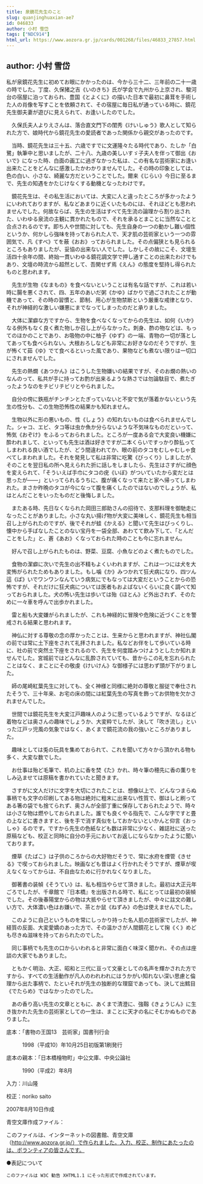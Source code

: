```yaml
---
title: 泉鏡花先生のこと
slug: quanjinghuaxian-ae7
id: 046833
author: 小村 雪岱
tags: ["NDC914"]
html_url: https://www.aozora.gr.jp/cards/001268/files/46833_27857.html
---
```


## author: 小村 雪岱

私が泉鏡花先生に初めてお眼にかかったのは、今から三十二、三年前の二十一歳の時でした。丁度、久保猪之吉《いのきち》氏が学会で九州から上京され、駿河台の宿屋に泊っておられ、豊国《とよくに》の描いた日本で最初に鼻茸を手術した人の肖像を写すことを依頼されて、その宿屋に毎日私が通っている時に、鏡花先生御夫妻が遊びに見えられて、お逢いしたのでした。

　久保氏夫人よりえさんは、落合直文門下の閨秀《けいしゅう》歌人として知られた方で、娘時代から鏡花先生の愛読者であった関係から親交があったのです。

　当時、鏡花先生は三十五、六歳ですでに文運隆々たる時代であり、たしか「白鷺」執筆中と思いましたが、二十八、九歳の美しいすゞ子夫人を伴って御出《おいで》になった時、白面の画工に過ぎなかった私は、この有名な芸術家にお逢い出来たことをどんなに感激したかわかりませんでした。その時の印象としては、色の白い、小さな、綺麗な方だということでした。爾来《じらい》今日に至るまで、先生の知遇をかたじけなくする動機となったわけです。

　鏡花先生は、その私生活においては、大変に人と違ったところが多かったようにいわれておりますが、私などあまりに近くいたものには、それほどとも思われませんでした。何故ならば、先生の生活はすべて先生流の論理から割り出された、いわゆる泉流の主観に貫かれたもので、それを承るとまことに当然なことと合点されるのです。即ち人や世間に対しても、先生自身の一つの動かし難い個性というか、何かしら強味を持っておられた人で、天才肌の芸術家という一つの雰囲気で、凡《すべ》てを蔽《おお》っておられました。その点偏狭とも見られるところもありましたが、妥協の出来ない人でした。しかしその故にこそ、文壇生活四十余年の間、終始一貫いわゆる鏡花調文学で押し通すことの出来たわけでもあり、文壇の時流から超然として、吾関せず焉《えん》の態度を堅持し得られたものと思われます。

　先生が生物《なまもの》を食べないということは有名な話ですが、これは若い時に腸を悪くされて、四、五年のあいだ粥《かゆ》ばかりで過ごされたことが動機であって、その時の習慣と、節制、用心が生物禁断という厳重な戒律となり、それが神経的な激しい嫌悪にまでなってしまったのだと承りました。

　大体に潔癖な方ですから、生物を食べなくなってからの先生は、如何《いか》なる例外もなく良く煮た物しか召し上がらなかった。刺身、酢の物などは、もってのほかのことであり、お吸物の中に柚子《ゆず》の一端、青物の一切が落としてあっても食べられない。大根おろしなども非常にお好きなのだそうですが、生が怖くて茹《ゆ》でて食べるといった風であり、果物なども煮ない限りは一切口にされませんでした。

　先生の熱燗《あつかん》はこうした生物嫌いの結果ですが、そのお燗の熱いのなんのって、私共が手に持ってお酌が出来るような熱さでは勿論駄目で、煮たぎったようなのをチビリチビリとやられました。

　自分の傍に鉄瓶がチンチンとたぎっていないと不安で気が落着かないという先生の性分も、この生物恐怖性の結果かも知れません。

　生物以外に形の悪いもの、性《しょう》の知れないものは食べられませんでした。シャコ、エビ、タコ等は虫か魚か分らないような不気味なものだといって、怖気《おぞけ》をふるっておられました。ところが一度ある会で大変良い機嫌に酔われまして、といっても先生は酒は好きですが二本くらいですっかり酔払ってしまわれる良い酒でしたが、どう間違われてか、眼の前のタコをむしゃむしゃ食べてしまわれました。それを発見して私は非常に吃驚《びっくり》しましたが、そのことを翌日私の所へ見えられた折に話しをしましたら、先生はさすがに顔色を変えられて、「そういえば手巾にタコの疣《いぼ》がついていたから変だとは思ったが――」といってられるうちに、腹が痛くなって来たと家へ帰ってしまわれた。まさか昨晩のタコが今になって腹を痛くしたのではないのでしょうが、私はとんだことをいったものだと後悔しました。

　またある時、先日なくなられた岡田三郎助さんの招待で、支那料理を御馳走になったことがありました。小さな丸い揚げ物が大変に美味しく、鏡花先生も相当召し上がられたのですが、後でそれが蛙《かえる》と聞いて先生はびっくりし、懐中から手ばなしたことのない宝丹を一袋全部、あわてて飲み下して、「とんだことをした」と、蒼《あお》くなっておられた時のことも今に忘れません。

　好んで召し上がられたものは、野菜、豆腐、小魚などのよく煮たものでした。

　食物の潔癖に次いで先生の出不精もよくいわれますが、これは一つには犬を大変怖がられたためもありました。もし噛《か》みつかれて狂犬病になり、四ツん這《ば》いでワンワンなんていう病気にでもなっては大変だということからの恐怖ですが、それだけに狂犬病については医者もおよばないくらいに良く調べて知っておられました。犬の怖い先生は歩いては殆《ほとん》ど外出されず、そのために一々車を呼んで出歩かれました。

　雷と船も大変嫌がられましたが、これも神経的に冒険や危険に近づくことを警戒される結果と思われます。

　神仏に対する尊敬の念の厚かったことは、生来からと思われますが、神社仏閣の前では常に土下座をされて礼拝されました。私などお伴をして歩いている時に、社の前で突然土下座をされるので、先生を何度踏みつけようとしたか知れませんでした。宮城前ではどんなに乱酔されていても、昔からこの礼を忘れられたことはなく、まことにその敬虔《けいけん》な御様子には思わず頭が下がりました。

　師の尾崎紅葉先生に対しても、全く神様と同様に絶対の尊敬と服従で奉仕されたそうで、三十年来、お宅の床の間には紅葉先生の写真を飾ってお供物を欠かされませんでした。

　世間では鏡花先生を大変江戸趣味人のように思っているようですが、なるほど着物などは奥さんの趣味でしょうか、大変粋でしたが、決して「吹き流し」といった江戸ッ児風の気象ではなく、あくまで鏡花流の我の強いところがありました。

　趣味としては兎の玩具を集めておられて、これを聞いて方々から頂かれる物も多く、大変な数でした。

　お仕事は殆ど毛筆で、机の上に香を焚《た》かれ、時々筆の穂先に香の薫りをしみ込ませては原稿を書かれていたと聞きます。

　さすがに文人だけに文字を大切にされたことは、想像以上で、どんなつまらぬ事柄でも文字の印刷してある物は絶対に粗末に出来ない性質で、御はしと刷ってある箸の袋でも捨てられず、奥さんが全部丁重に保存しておられたようで、時々は小さな物は燃やしておられました。誰でも良くやる指先で、こんな字ですと畳の上などに書きますと、後を手で消す真似をしておかないといかんと仰言《おっしゃ》るのです。ですから先生の色紙なども数は非常に少なく、雑誌社に送った原稿なども、校正と同時に自分の手元においてお返しにならなかったように聞いております。

　煙草《たばこ》は子供のころからの大好物だそうで、常に水府を煙管《きせる》で喫っておられました。映画なども昔はよく行かれたそうですが、煙草が喫えなくなってからは、不自由なために行かれなくなりました。

　御著書の装幀《そうてい》は、私も相当やらせて頂きました。最初は大正元年ごろでしたが、千章館で『日本橋』を出版される時で、私にとっては最初の装幀でした。その後春陽堂からの物は大抵やらせて頂きましたが、中々に註文の難しい方で、大体濃い色はお嫌いで、茶とか鼠《ねずみ》の色は使えませんでした。

　このように自己というものを常にしっかり持った名人肌の芸術家でしたが、神経質の反面、大変愛嬌のあった方で、その温かさが人間鏡花として掬《く》めども尽きぬ滋味を持っておられたのでした。

　同じ事柄でも先生の口からいわれると非常に面白く味深く聞かれ、その点は座談の大家でもありました。

　ともかく明治、大正、昭和と三代に亘って文豪としての名声を輝かされた方ですから、すべての生活動作が凡人のわれわれにはうかがい知れない深い思慮と倫理から出た事柄で、たといそれが先生の独断的な理窟であっても、決して出鱈目《でたらめ》ではなかったのでした。

　あの香り高い先生の文章とともに、あくまで清澄に、強靱《きょうじん》に生き抜かれた先生の芸術家としての一生は、まことに天才の名にそむかぬものでありました。













底本：「書物の王国13　芸術家」国書刊行会


　　　1998（平成10）年10月25日初版第1刷発行

底本の親本：「日本橋檜物町」中公文庫、中央公論社

　　　1990（平成2）年8月

入力：川山隆

校正：noriko saito

2007年8月10日作成

青空文庫作成ファイル：

このファイルは、インターネットの図書館、青空文庫（http://www.aozora.gr.jp/）で作られました。入力、校正、制作にあたったのは、ボランティアの皆さんです。











●表記について


	このファイルは W3C 勧告 XHTML1.1 にそった形式で作成されています。